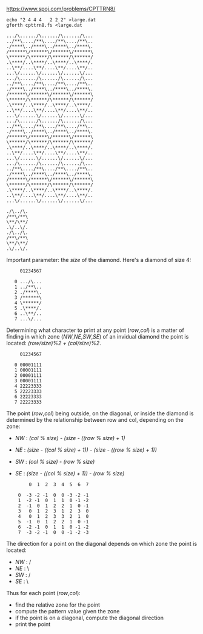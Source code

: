 https://www.spoj.com/problems/CPTTRN8/

    echo "2 4 4 4   2 2 2" >large.dat
    gforth cpttrn8.fs <large.dat
    
    .../\....../\....../\....../\...
    ../**\..../**\..../**\..../**\..
    ./****\../****\../****\../****\.
    /******\/******\/******\/******\
    \******/\******/\******/\******/
    .\****/..\****/..\****/..\****/.
    ..\**/....\**/....\**/....\**/..
    ...\/......\/......\/......\/...
    .../\....../\....../\....../\...
    ../**\..../**\..../**\..../**\..
    ./****\../****\../****\../****\.
    /******\/******\/******\/******\
    \******/\******/\******/\******/
    .\****/..\****/..\****/..\****/.
    ..\**/....\**/....\**/....\**/..
    ...\/......\/......\/......\/...
    .../\....../\....../\....../\...
    ../**\..../**\..../**\..../**\..
    ./****\../****\../****\../****\.
    /******\/******\/******\/******\
    \******/\******/\******/\******/
    .\****/..\****/..\****/..\****/.
    ..\**/....\**/....\**/....\**/..
    ...\/......\/......\/......\/...
    .../\....../\....../\....../\...
    ../**\..../**\..../**\..../**\..
    ./****\../****\../****\../****\.
    /******\/******\/******\/******\
    \******/\******/\******/\******/
    .\****/..\****/..\****/..\****/.
    ..\**/....\**/....\**/....\**/..
    ...\/......\/......\/......\/...
    
    ./\../\.
    /**\/**\
    \**/\**/
    .\/..\/.
    ./\../\.
    /**\/**\
    \**/\**/
    .\/..\/.

Important parameter: the *size* of the diamond. Here's a diamond of size 4:

         01234567
    
       0 .../\...
       1 ../**\..
       2 ./****\.
       3 /******\
       4 \******/
       5 .\****/.
       6 ..\**/..
       7 ...\/...

Determining what character to print at any point (*row*,*col*) is a matter of finding in which zone (*NW*,*NE*,*SW*,*SE*) of an invidual diamond the point is located: *(row/size)%2 + (col/size)%2*.

         01234567
    
       0 00001111
       1 00001111
       2 00001111
       3 00001111
       4 22223333
       5 22223333
       6 22223333
       7 22223333

The point (*row*,*col*) being outside, on the diagonal, or inside the diamond is determined by the relationship between row and col, depending on the zone:

- *NW* : *(col % size) - (size - ((row % size) + 1)*
- *NE* : *(size - ((col % size) + 1)) - (size - ((row % size) + 1))*
- *SW* : *(col % size) - (row % size)*
- *SE* : *(size - ((col % size) + 1)) - (row % size)*


           0  1  2  3  4  5  6  7
    
       0  -3 -2 -1  0  0 -3 -2 -1  
       1  -2 -1  0  1  1  0 -1 -2
       2  -1  0  1  2  2  1  0 -1
       3   0  1  2  3  1  2  3  0
       4   0  1  2  3  3  2  1  0
       5  -1  0  1  2  2  1  0 -1
       6  -2 -1  0  1  1  0 -1 -2
       7  -3 -2 -1  0  0 -1 -2 -3

The direction for a point on the diagonal depends on which zone the point is located:

- *NW* : / 
- *NE* : \
- *SW* : /
- *SE* : \

Thus for each point (*row*,*col*):

- find the relative zone for the point
- compute the pattern value given the zone
- if the point is on a diagonal, compute the diagonal direction
- print the point

